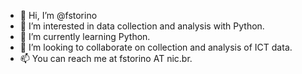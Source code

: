 - 👋 Hi, I’m @fstorino
- 👀 I’m interested in data collection and analysis with Python.
- 🌱 I’m currently learning Python.
- 💞️ I’m looking to collaborate on collection and analysis of ICT data.
- 📫 You can reach me at fstorino AT nic.br.
